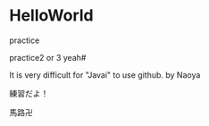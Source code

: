 # HelloWorld
practice










practice2 or 3 yeah#

It is very difficult for "Javai" to use github. by Naoya

練習だよ！

馬路卍

